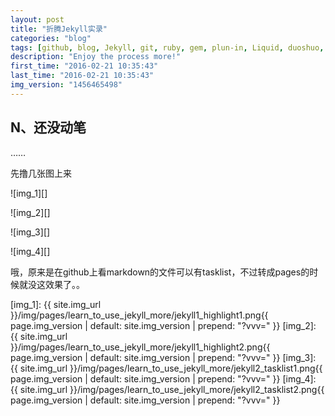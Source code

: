 ```yaml
---
layout: post
title: "折腾Jekyll实录"
categories: "blog"
tags: [github, blog, Jekyll, git, ruby, gem, plun-in, Liquid, duoshuo, highlight, Rouge, task-lists]
description: "Enjoy the process more!"
first_time: "2016-02-21 10:35:43"
last_time: "2016-02-21 10:35:43"
img_version: "1456465498"
---
```






## N、还没动笔

……

先撸几张图上来

![img_1][]

![img_2][]

![img_3][]

![img_4][]

哦，原来是在github上看markdown的文件可以有tasklist，不过转成pages的时候就没这效果了。。

[img_1]: {{ site.img_url }}/img/pages/learn_to_use_jekyll_more/jekyll1_highlight1.png{{ page.img_version | default: site.img_version | prepend: "?vvv=" }}
[img_2]: {{ site.img_url }}/img/pages/learn_to_use_jekyll_more/jekyll1_highlight2.png{{ page.img_version | default: site.img_version | prepend: "?vvv=" }}
[img_3]: {{ site.img_url }}/img/pages/learn_to_use_jekyll_more/jekyll2_tasklist1.png{{ page.img_version | default: site.img_version | prepend: "?vvv=" }}
[img_4]: {{ site.img_url }}/img/pages/learn_to_use_jekyll_more/jekyll2_tasklist2.png{{ page.img_version | default: site.img_version | prepend: "?vvv=" }}
